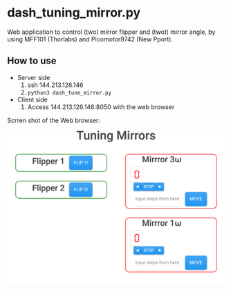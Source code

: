 # dash_tuning_mirror.py

Web application to control (two) mirror flipper and (twot) mirror angle, by using MFF101 (Thorlabs) and Picomotor9742 (New Pport).

## How to use

- Server side
  1. ssh 144.213.126.146
  2. `python3 dash_tune_mirror.py`
- Client side
  1. Access 144.213.126.146:8050 with the web browser

Scrren shot of the Web browser:

![実行画面](./dash_tuning_mirror.png)
